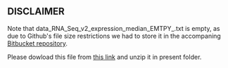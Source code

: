 ## DISCLAIMER
Note that data_RNA_Seq_v2_expression_median_EMTPY_.txt is empty, as due to Github's file size restrictions we had to store it in the accompaning [Bitbucket repository](https://bitbucket.org/Arnau_Montagud/profile_repo_data/).

Please dowload this file from [this link](https://bitbucket.org/Arnau_Montagud/profile_repo_data/downloads/) and unzip it in present folder.
